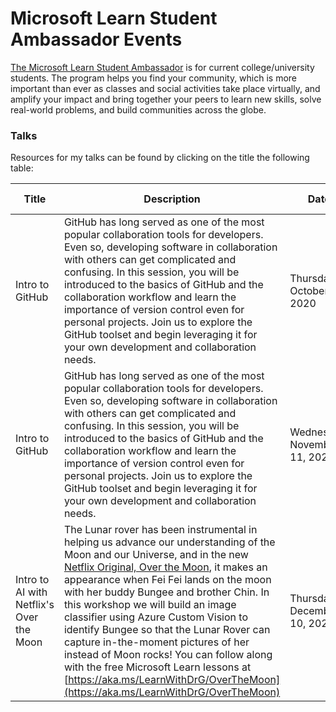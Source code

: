 # Microsoft Learn Student Ambassador Events

[The Microsoft Learn Student Ambassador](https://studentambassadors.microsoft.com/) is for current college/university students. The program helps you find your 
community, which is more important than ever as classes and social activities take place virtually, and amplify your impact and bring together your peers to learn 
new skills, solve real-world problems, and build communities across the globe.  

### Talks

Resources for my talks can be found by clicking on the title the following table:

| Title | Description | Date | Time | Resources Link |
|-------|-------------|------|------|----------------|
| Intro to GitHub | GitHub has long served as one of the most popular collaboration tools for developers. Even so, developing software in collaboration with others can get complicated and confusing. In this session, you will be introduced to the basics of GitHub and the collaboration workflow and learn the importance of version control even for personal projects. Join us to explore the GitHub toolset and begin leveraging it for your own development and collaboration needs. | Thursday, October 29, 2020 | 8:00 - 9:00am PDT | [intro-to-github/](https://github.com/sguthals/talkswithdrg/tree/main/2020/msa/intro-to-github) |
| Intro to GitHub | GitHub has long served as one of the most popular collaboration tools for developers. Even so, developing software in collaboration with others can get complicated and confusing. In this session, you will be introduced to the basics of GitHub and the collaboration workflow and learn the importance of version control even for personal projects. Join us to explore the GitHub toolset and begin leveraging it for your own development and collaboration needs. | Wednesday, November 11, 2020 | 8:00 - 9:00am PDT | [intro-to-github/](https://github.com/sguthals/talkswithdrg/tree/main/2020/msa/intro-to-github) |
| Intro to AI with Netflix's Over the Moon | The Lunar rover has been instrumental in helping us advance our understanding of the Moon and our Universe, and in the new [Netflix Original, Over the Moon](https://www.netflix.com/title/80214236), it makes an appearance when Fei Fei lands on the moon with her buddy Bungee and brother Chin. In this workshop we will build an image classifier using Azure Custom Vision to identify Bungee so that the Lunar Rover can capture in-the-moment pictures of her instead of Moon rocks! You can follow along with the free Microsoft Learn lessons at [https://aka.ms/LearnWithDrG/OverTheMoon](https://aka.ms/LearnWithDrG/OverTheMoon) | Thursday, December 10, 2020 | 8:30 - 9300am PDT | [intro-to-ai-otm/](https://github.com/sguthals/talkswithdrg/tree/main/2020/msa/intro-to-ai-otm) |
